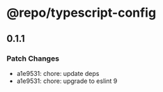 # @repo/typescript-config

## 0.1.1

### Patch Changes

- a1e9531: chore: update deps
- a1e9531: chore: upgrade to eslint 9

